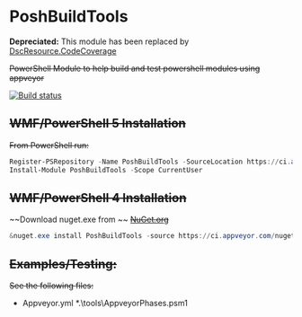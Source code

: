 # PoshBuildTools

**Depreciated:** This module has been replaced by [DscResource.CodeCoverage](https://github.com/PowerShell/DscResource.Tests/tree/dev/DscResource.CodeCoverage)

~~PowerShell Module to help build and test powershell modules using appveyor~~

[![Build status](https://ci.appveyor.com/api/projects/status/l10954k5u06bctie/branch/master?svg=true)](https://ci.appveyor.com/project/TravisEz13/poshbuildtools/branch/master)

## ~~WMF/PowerShell 5 Installation~~

~~From PowerShell run:~~

```PowerShell
Register-PSRepository -Name PoshBuildTools -SourceLocation https://ci.appveyor.com/nuget/poshbuildtools
Install-Module PoshBuildTools -Scope CurrentUser
```

## ~~WMF/PowerShell 4 Installation~~

~~Download nuget.exe from ~~ [~~NuGet.org~~](https://nuget.org/nuget.exe)

```PowerShell
&nuget.exe install PoshBuildTools -source https://ci.appveyor.com/nuget/poshbuildtools -outputDirectory "$env:USERPROFILE\Documents\WindowsPowerShell\Modules\" -ExcludeVersion
```

## ~~Examples/Testing:~~

~~See the following files:~~

* Appveyor.yml
*.\tools\AppveyorPhases.psm1
